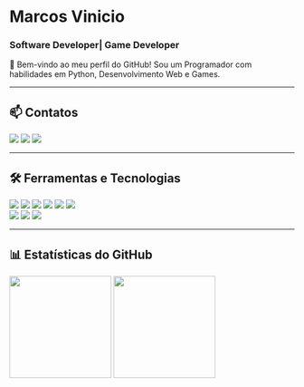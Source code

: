 # Marcos Vinicio  
### Software Developer| Game Developer

👋 Bem-vindo ao meu perfil do GitHub! Sou um Programador com habilidades em Python, Desenvolvimento Web e Games.  

---

## 📫 Contatos  
<div align="left">  
  <a href="https://www.instagram.com/marcos.vinicio10/profilecard/?igsh=cXlvMms2aGFqdXRk" target="_blank"><img src="https://img.shields.io/badge/-Instagram-%23E4405F?style=for-the-badge&logo=instagram&logoColor=white"></a>  
  <a href="mailto:marcosouzavini2018@gmail.com" target="_blank"><img src="https://img.shields.io/badge/-Gmail-%23333?style=for-the-badge&logo=gmail&logoColor=white"></a>  
  <a href="https://www.linkedin.com/in/marcos-vinicio-9a40b5271?utm_source=share&utm_campaign=share_via&utm_content=profile&utm_medium=android_app" target="_blank"><img src="https://img.shields.io/badge/-LinkedIn-%230077B5?style=for-the-badge&logo=linkedin&logoColor=white"></a>
</div>  

---

## 🛠️ Ferramentas e Tecnologias  
<div align="left">  
  <img src="https://img.shields.io/badge/Python-3776AB?style=for-the-badge&logo=python&logoColor=white">  
  <img src="https://img.shields.io/badge/Unity-100000?style=for-the-badge&logo=unity&logoColor=white">  
  <img src="https://img.shields.io/badge/C++-00599C?style=for-the-badge&logo=c%2B%2B&logoColor=white">  
  <img src="https://img.shields.io/badge/C%23-239120?style=for-the-badge&logo=c-sharp&logoColor=white">  
  <img src="https://img.shields.io/badge/HTML5-E34F26?style=for-the-badge&logo=html5&logoColor=white">  
  <img src="https://img.shields.io/badge/CSS3-1572B6?style=for-the-badge&logo=css3&logoColor=white">    
</div>
<img src="https://img.shields.io/badge/JavaScript-F7DF1E?style=for-the-badge&logo=javascript&logoColor=black">  
  <img src="https://img.shields.io/badge/C-A8B9CC?style=for-the-badge&logo=c&logoColor=black">  
  <img src="https://img.shields.io/badge/Vercel-000000?style=for-the-badge&logo=vercel&logoColor=white">  

---


## 📊 Estatísticas do GitHub  
<div align="left">  
  <img height="180em" src="https://github-readme-stats.vercel.app/api/top-langs/?username=marcosvinicio10&layout=compact&langs_count=7&theme=dark"/>  
  <img height="180em" src="https://github-readme-stats.vercel.app/api?username=marcosvinicio10&show_icons=true&theme=dark&include_all_commits=true&count_private=true"/>  
</div>  
